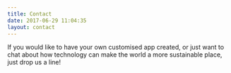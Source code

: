 ```yaml
---
title: Contact
date: 2017-06-29 11:04:35
layout: contact
---
```


If you would like to have your own customised app created, or just want to chat about how technology can make the world a more sustainable place, just drop us a line!
